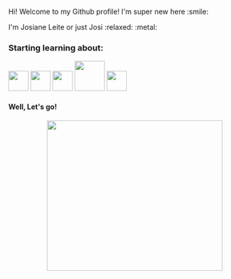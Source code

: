 <p {font-family: arial> Hi! Welcome to my Github profile! I'm super new here :smile: </p>
 
<p {font-family: arial> I'm Josiane Leite or just Josi :relaxed: :metal: </p>

 


### Starting learning about: 
  <img src="https://cdn.jsdelivr.net/gh/devicons/devicon/icons/javascript/javascript-original.svg" width="40" height="40"/> <img src="https://cdn.jsdelivr.net/gh/devicons/devicon/icons/css3/css3-original-wordmark.svg" width="40" height="40"/>
            <img src="https://cdn.jsdelivr.net/gh/devicons/devicon/icons/html5/html5-original-wordmark.svg" width="40" height="40" /> 
            <img src="https://cdn.jsdelivr.net/gh/devicons/devicon/icons/nodejs/nodejs-plain-wordmark.svg" width="60" height="60"/>
            <img src="https://cdn.jsdelivr.net/gh/devicons/devicon/icons/visualstudio/visualstudio-plain.svg" width="40" height="40"/>
          
   </p>
          
          
          
 #### Well, Let's go!        
<p align="center">
  <img width="350" height="300"src= https://c.tenor.com/hRIocoioQMwAAAAC/friends-chandler-bing.gif>
          </p>
          
          

